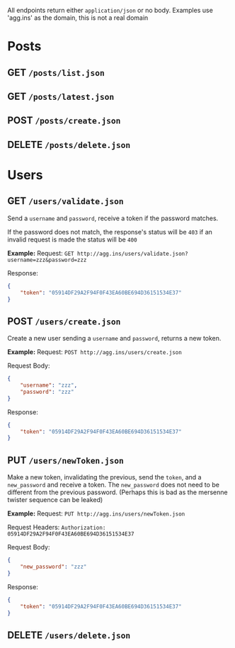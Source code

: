 All endpoints return either `application/json` or no body. Examples use
'agg.ins' as the domain, this is not a real domain
# Posts
## GET `/posts/list.json`
## GET `/posts/latest.json`
## POST `/posts/create.json`
## DELETE `/posts/delete.json`

# Users
## GET `/users/validate.json`
Send a `username` and `password`, receive a token if the password matches.

If the password does not match, the response's status will be `403` if an
invalid request is made the status will be `400`

**Example:**
Request:
`GET http://agg.ins/users/validate.json?username=zzz&password=zzz`

Response:
```json
{
    "token": "05914DF29A2F94F0F43EA60BE694D36151534E37"
}
```

## POST `/users/create.json`
Create a new user sending a `username` and `password`, returns a
new token.

**Example:**
Request:
`POST http://agg.ins/users/create.json`

Request Body:
```json
{
    "username": "zzz",
    "password": "zzz"
}
```

Response:
```json
{
    "token": "05914DF29A2F94F0F43EA60BE694D36151534E37"
}
```

## PUT `/users/newToken.json`
Make a new token, invalidating the previous, send the `token`, and a
`new_password` and receive a token. The `new_password` does not
need to be different from the previous password. (Perhaps this is bad as
the mersenne twister sequence can be leaked)

**Example:**
Request:
`PUT http://agg.ins/users/newToken.json`

Request Headers:
`Authorization: 05914DF29A2F94F0F43EA60BE694D36151534E37` 

Request Body:
```json
{
    "new_password": "zzz"
}
```

Response:
```json
{
    "token": "05914DF29A2F94F0F43EA60BE694D36151534E37"
}
```

## DELETE `/users/delete.json`
